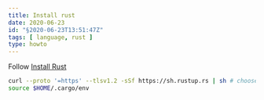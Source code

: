 ```yaml
---
title: Install rust
date: 2020-06-23
id: "§2020-06-23T13:51:47Z"
tags: [ language, rust ]
type: howto
---
```


Follow [Install Rust][]

```bash
curl --proto '=https' --tlsv1.2 -sSf https://sh.rustup.rs | sh # choose "1) Proceed with installation (default)"
source $HOME/.cargo/env
```

[Install Rust]: https://www.rust-lang.org/tools/install "rust-lang.org"

[Local Variables:]::
[indent-tabs-mode: nil]::
[End:]::
